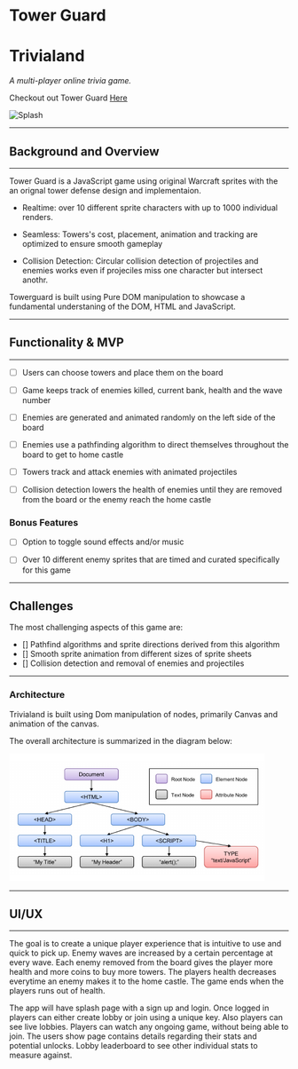 # Tower Guard



# Trivialand

_A multi-player online trivia game._

Checkout out Tower Guard [Here](https://rawbdata.github.io/TowerGuard/dist/ "Tower Guard")

![Splash](./docs/towerguard.gif)

***
## Background and Overview
***

Tower Guard is a JavaScript game using original Warcraft sprites with the an orignal tower defense design and implementaion. 


- Realtime: over 10 different sprite characters with up to 1000 individual renders.

- Seamless: Towers's cost, placement, animation and tracking are optimized to ensure smooth gameplay

- Collision Detection: Circular collision detection of projectiles and enemies works even if projeciles miss one character but intersect anothr.


Towerguard is built using Pure DOM manipulation to showcase a fundamental understaning of the DOM, HTML and JavaScript.


***
## Functionality & MVP
***

- [ ] Users can choose towers and place them on the board
- [ ] Game keeps track of enemies killed, current bank, health and the wave number
- [ ] Enemies are generated and animated randomly on the left side of the board
- [ ] Enemies use a pathfinding algorithm to direct themselves throughout the board to get to home castle
- [ ] Towers track and attack enemies with animated projectiles
- [ ] Collision detection lowers the health of enemies until they are removed from the board or the enemy reach the home castle


### Bonus Features

- [ ] Option to toggle sound effects and/or music
- [ ] Over 10 different enemy sprites that are timed and curated specifically for this game


***
## Challenges
The most challenging aspects of this game are:
- [] Pathfind algorithms and sprite directions derived from this algorithm
- [] Smooth sprite animation from different sizes of sprite sheets
- [] Collision detection and removal of enemies and projectiles
***

### Architecture

Trivialand is built using Dom manipulation of nodes, primarily Canvas and animation of the canvas.

The overall architecture is summarized in the diagram below:

![Splash](./docs/DOM-Node-Tree.png)

***
## UI/UX
***

The goal is to create a unique player experience that is intuitive to use and quick to pick up. Enemy waves are increased by a certain percentage at every wave. Each enemy removed from the board gives the player more health and more coins to buy more towers. The players health decreases everytime an enemy makes it to the home castle. The game ends when the players runs out of health.

The app will have splash page with a sign up and login. Once logged in players can either create lobby or join using a unique key. Also players can see live lobbies. Players can watch any ongoing game, without being able to join. The users show page contains details regarding their stats and potential unlocks. Lobby leaderboard to see other individual stats to measure against.




